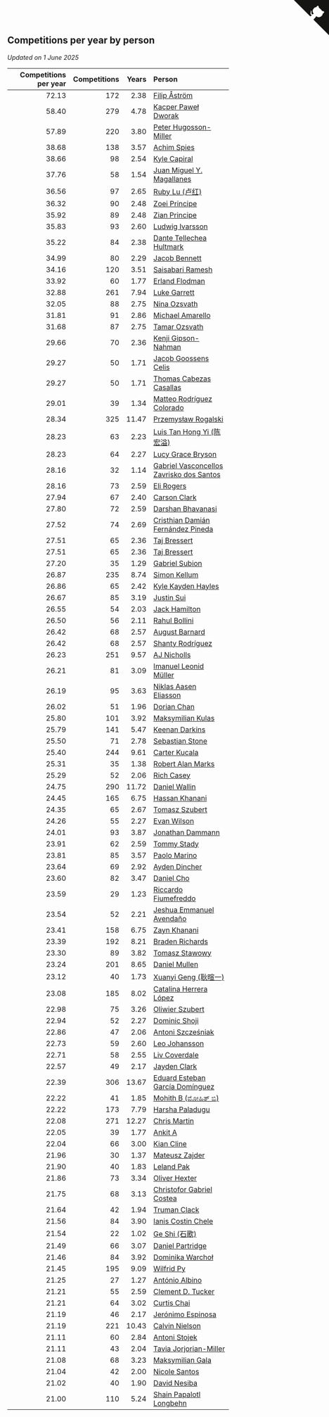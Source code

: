 ## Competitions per year by person

*Updated on  1 June 2025*

| Competitions per year | Competitions | Years | Person |
| ---: | ---: | ---: | :--- |
| 72.13 | 172 | 2.38 | [Filip Åström](https://www.worldcubeassociation.org/persons/2023ASTR01) |
| 58.40 | 279 | 4.78 | [Kacper Paweł Dworak](https://www.worldcubeassociation.org/persons/2020DWOR01) |
| 57.89 | 220 | 3.80 | [Peter Hugosson-Miller](https://www.worldcubeassociation.org/persons/2021HUGO01) |
| 38.68 | 138 | 3.57 | [Achim Spies](https://www.worldcubeassociation.org/persons/2021SPIE01) |
| 38.66 | 98 | 2.54 | [Kyle Capiral](https://www.worldcubeassociation.org/persons/2022CAPI02) |
| 37.76 | 58 | 1.54 | [Juan Miguel Y. Magallanes](https://www.worldcubeassociation.org/persons/2023MAGA09) |
| 36.56 | 97 | 2.65 | [Ruby Lu (卢红)](https://www.worldcubeassociation.org/persons/2022LURU01) |
| 36.32 | 90 | 2.48 | [Zoei Principe](https://www.worldcubeassociation.org/persons/2022PRIN09) |
| 35.92 | 89 | 2.48 | [Zian Principe](https://www.worldcubeassociation.org/persons/2022PRIN08) |
| 35.83 | 93 | 2.60 | [Ludwig Ivarsson](https://www.worldcubeassociation.org/persons/2022IVAR01) |
| 35.22 | 84 | 2.38 | [Dante Tellechea Hultmark](https://www.worldcubeassociation.org/persons/2023HULT01) |
| 34.99 | 80 | 2.29 | [Jacob Bennett](https://www.worldcubeassociation.org/persons/2023BENN04) |
| 34.16 | 120 | 3.51 | [Saisabari Ramesh](https://www.worldcubeassociation.org/persons/2021RAME01) |
| 33.92 | 60 | 1.77 | [Erland Flodman](https://www.worldcubeassociation.org/persons/2023FLOD01) |
| 32.88 | 261 | 7.94 | [Luke Garrett](https://www.worldcubeassociation.org/persons/2017GARR05) |
| 32.05 | 88 | 2.75 | [Nina Ozsvath](https://www.worldcubeassociation.org/persons/2022OZSV03) |
| 31.81 | 91 | 2.86 | [Michael Amarello](https://www.worldcubeassociation.org/persons/2022AMAR09) |
| 31.68 | 87 | 2.75 | [Tamar Ozsvath](https://www.worldcubeassociation.org/persons/2022OZSV04) |
| 29.66 | 70 | 2.36 | [Kenji Gipson-Nahman](https://www.worldcubeassociation.org/persons/2023GIPS01) |
| 29.27 | 50 | 1.71 | [Jacob Goossens Celis](https://www.worldcubeassociation.org/persons/2023CELI06) |
| 29.27 | 50 | 1.71 | [Thomas Cabezas Casallas](https://www.worldcubeassociation.org/persons/2023CASA08) |
| 29.01 | 39 | 1.34 | [Matteo Rodríguez Colorado](https://www.worldcubeassociation.org/persons/2024COLO04) |
| 28.34 | 325 | 11.47 | [Przemysław Rogalski](https://www.worldcubeassociation.org/persons/2013ROGA02) |
| 28.23 | 63 | 2.23 | [Luis Tan Hong Yi (陈宏溢)](https://www.worldcubeassociation.org/persons/2023YILU01) |
| 28.23 | 64 | 2.27 | [Lucy Grace Bryson](https://www.worldcubeassociation.org/persons/2023BRYS01) |
| 28.16 | 32 | 1.14 | [Gabriel Vasconcellos Zavrisko dos Santos](https://www.worldcubeassociation.org/persons/2024SANT39) |
| 28.16 | 73 | 2.59 | [Eli Rogers](https://www.worldcubeassociation.org/persons/2022ROGE05) |
| 27.94 | 67 | 2.40 | [Carson Clark](https://www.worldcubeassociation.org/persons/2023CLAR02) |
| 27.80 | 72 | 2.59 | [Darshan Bhavanasi](https://www.worldcubeassociation.org/persons/2022BHAV01) |
| 27.52 | 74 | 2.69 | [Cristhian Damián Fernández Pineda](https://www.worldcubeassociation.org/persons/2022PINE05) |
| 27.51 | 65 | 2.36 | [Taj Bressert](https://www.worldcubeassociation.org/persons/2023BRES01) |
| 27.51 | 65 | 2.36 | [Taj Bressert](https://www.worldcubeassociation.org/persons/2023BRES01) |
| 27.20 | 35 | 1.29 | [Gabriel Subion](https://www.worldcubeassociation.org/persons/2024SUBI01) |
| 26.87 | 235 | 8.74 | [Simon Kellum](https://www.worldcubeassociation.org/persons/2016KELL12) |
| 26.86 | 65 | 2.42 | [Kyle Kayden Hayles](https://www.worldcubeassociation.org/persons/2022HAYL02) |
| 26.67 | 85 | 3.19 | [Justin Sui](https://www.worldcubeassociation.org/persons/2022SUIJ01) |
| 26.55 | 54 | 2.03 | [Jack Hamilton](https://www.worldcubeassociation.org/persons/2023HAMI08) |
| 26.50 | 56 | 2.11 | [Rahul Bollini](https://www.worldcubeassociation.org/persons/2023BOLL01) |
| 26.42 | 68 | 2.57 | [August Barnard](https://www.worldcubeassociation.org/persons/2022BARN21) |
| 26.42 | 68 | 2.57 | [Shanty Rodríguez](https://www.worldcubeassociation.org/persons/2022CUBI01) |
| 26.23 | 251 | 9.57 | [AJ Nicholls](https://www.worldcubeassociation.org/persons/2015NICH04) |
| 26.21 | 81 | 3.09 | [Imanuel Leonid Müller](https://www.worldcubeassociation.org/persons/2022MULL02) |
| 26.19 | 95 | 3.63 | [Niklas Aasen Eliasson](https://www.worldcubeassociation.org/persons/2021ELIA01) |
| 26.02 | 51 | 1.96 | [Dorian Chan](https://www.worldcubeassociation.org/persons/2023DORI01) |
| 25.80 | 101 | 3.92 | [Maksymilian Kulas](https://www.worldcubeassociation.org/persons/2021KULA02) |
| 25.79 | 141 | 5.47 | [Keenan Darkins](https://www.worldcubeassociation.org/persons/2019DARK02) |
| 25.50 | 71 | 2.78 | [Sebastian Stone](https://www.worldcubeassociation.org/persons/2022STON09) |
| 25.40 | 244 | 9.61 | [Carter Kucala](https://www.worldcubeassociation.org/persons/2015KUCA01) |
| 25.31 | 35 | 1.38 | [Robert Alan Marks](https://www.worldcubeassociation.org/persons/2024MARK03) |
| 25.29 | 52 | 2.06 | [Rich Casey](https://www.worldcubeassociation.org/persons/2023CASE06) |
| 24.75 | 290 | 11.72 | [Daniel Wallin](https://www.worldcubeassociation.org/persons/2013WALL03) |
| 24.45 | 165 | 6.75 | [Hassan Khanani](https://www.worldcubeassociation.org/persons/2018KHAN26) |
| 24.35 | 65 | 2.67 | [Tomasz Szubert](https://www.worldcubeassociation.org/persons/2022SZUB02) |
| 24.26 | 55 | 2.27 | [Evan Wilson](https://www.worldcubeassociation.org/persons/2023WILS11) |
| 24.01 | 93 | 3.87 | [Jonathan Dammann](https://www.worldcubeassociation.org/persons/2021DAMM01) |
| 23.91 | 62 | 2.59 | [Tommy Stady](https://www.worldcubeassociation.org/persons/2022STAD01) |
| 23.81 | 85 | 3.57 | [Paolo Marino](https://www.worldcubeassociation.org/persons/2021MARI04) |
| 23.64 | 69 | 2.92 | [Ayden Dincher](https://www.worldcubeassociation.org/persons/2022DINC01) |
| 23.60 | 82 | 3.47 | [Daniel Cho](https://www.worldcubeassociation.org/persons/2021CHOD01) |
| 23.59 | 29 | 1.23 | [Riccardo Fiumefreddo](https://www.worldcubeassociation.org/persons/2024RICC01) |
| 23.54 | 52 | 2.21 | [Jeshua Emmanuel Avendaño](https://www.worldcubeassociation.org/persons/2023AVEN01) |
| 23.41 | 158 | 6.75 | [Zayn Khanani](https://www.worldcubeassociation.org/persons/2018KHAN28) |
| 23.39 | 192 | 8.21 | [Braden Richards](https://www.worldcubeassociation.org/persons/2017RICH02) |
| 23.30 | 89 | 3.82 | [Tomasz Stawowy](https://www.worldcubeassociation.org/persons/2021STAW01) |
| 23.24 | 201 | 8.65 | [Daniel Mullen](https://www.worldcubeassociation.org/persons/2016MULL04) |
| 23.12 | 40 | 1.73 | [Xuanyi Geng (耿暄一)](https://www.worldcubeassociation.org/persons/2023GENG02) |
| 23.08 | 185 | 8.02 | [Catalina Herrera López](https://www.worldcubeassociation.org/persons/2017LOPE31) |
| 22.98 | 75 | 3.26 | [Oliwier Szubert](https://www.worldcubeassociation.org/persons/2022SZUB01) |
| 22.94 | 52 | 2.27 | [Dominic Shoji](https://www.worldcubeassociation.org/persons/2023SHOJ01) |
| 22.86 | 47 | 2.06 | [Antoni Szcześniak](https://www.worldcubeassociation.org/persons/2023SZCZ04) |
| 22.73 | 59 | 2.60 | [Leo Johansson](https://www.worldcubeassociation.org/persons/2022JOHA08) |
| 22.71 | 58 | 2.55 | [Liv Coverdale](https://www.worldcubeassociation.org/persons/2022COVE02) |
| 22.57 | 49 | 2.17 | [Jayden Clark](https://www.worldcubeassociation.org/persons/2023CLAR13) |
| 22.39 | 306 | 13.67 | [Eduard Esteban García Domínguez](https://www.worldcubeassociation.org/persons/2011EDUA01) |
| 22.22 | 41 | 1.85 | [Mohith B (ಮೋಹಿತ್ ಬಿ)](https://www.worldcubeassociation.org/persons/2023BMOH01) |
| 22.22 | 173 | 7.79 | [Harsha Paladugu](https://www.worldcubeassociation.org/persons/2017PALA08) |
| 22.08 | 271 | 12.27 | [Chris Martin](https://www.worldcubeassociation.org/persons/2013MART03) |
| 22.05 | 39 | 1.77 | [Ankit A](https://www.worldcubeassociation.org/persons/2023AANK01) |
| 22.04 | 66 | 3.00 | [Kian Cline](https://www.worldcubeassociation.org/persons/2022CLIN01) |
| 21.96 | 30 | 1.37 | [Mateusz Zajder](https://www.worldcubeassociation.org/persons/2024ZAJD01) |
| 21.90 | 40 | 1.83 | [Leland Pak](https://www.worldcubeassociation.org/persons/2023PAKL02) |
| 21.86 | 73 | 3.34 | [Oliver Hexter](https://www.worldcubeassociation.org/persons/2022HEXT01) |
| 21.75 | 68 | 3.13 | [Christofor Gabriel Costea](https://www.worldcubeassociation.org/persons/2022COST03) |
| 21.64 | 42 | 1.94 | [Truman Clack](https://www.worldcubeassociation.org/persons/2023CLAC02) |
| 21.56 | 84 | 3.90 | [Ianis Costin Chele](https://www.worldcubeassociation.org/persons/2021CHEL01) |
| 21.54 | 22 | 1.02 | [Ge Shi (石歌)](https://www.worldcubeassociation.org/persons/2024GESH01) |
| 21.49 | 66 | 3.07 | [Daniel Partridge](https://www.worldcubeassociation.org/persons/2022PART02) |
| 21.46 | 84 | 3.92 | [Dominika Warchoł](https://www.worldcubeassociation.org/persons/2021WARC01) |
| 21.45 | 195 | 9.09 | [Wilfrid Py](https://www.worldcubeassociation.org/persons/2016PYWI01) |
| 21.25 | 27 | 1.27 | [António Albino](https://www.worldcubeassociation.org/persons/2024ALBI01) |
| 21.21 | 55 | 2.59 | [Clement D. Tucker](https://www.worldcubeassociation.org/persons/2022TUCK09) |
| 21.21 | 64 | 3.02 | [Curtis Chai](https://www.worldcubeassociation.org/persons/2022CHAI02) |
| 21.19 | 46 | 2.17 | [Jerónimo Espinosa](https://www.worldcubeassociation.org/persons/2023ESPI07) |
| 21.19 | 221 | 10.43 | [Calvin Nielson](https://www.worldcubeassociation.org/persons/2014NIEL03) |
| 21.11 | 60 | 2.84 | [Antoni Stojek](https://www.worldcubeassociation.org/persons/2022STOJ03) |
| 21.11 | 43 | 2.04 | [Tavia Jorjorian-Miller](https://www.worldcubeassociation.org/persons/2023JORJ01) |
| 21.08 | 68 | 3.23 | [Maksymilian Gala](https://www.worldcubeassociation.org/persons/2022GALA01) |
| 21.04 | 42 | 2.00 | [Nicole Santos](https://www.worldcubeassociation.org/persons/2023SANT45) |
| 21.02 | 40 | 1.90 | [David Nesiba](https://www.worldcubeassociation.org/persons/2023NESI01) |
| 21.00 | 110 | 5.24 | [Shain Papalotl Longbehn](https://www.worldcubeassociation.org/persons/2020LONG05) |


<a href="https://github.com/jonatanklosko/wca_statistics" class="github-corner" aria-label="View source on Github"><svg width="80" height="80" viewBox="0 0 250 250" style="fill:#151513; color:#fff; position: absolute; top: 0; border: 0; right: 0;" aria-hidden="true"><path d="M0,0 L115,115 L130,115 L142,142 L250,250 L250,0 Z"></path><path d="M128.3,109.0 C113.8,99.7 119.0,89.6 119.0,89.6 C122.0,82.7 120.5,78.6 120.5,78.6 C119.2,72.0 123.4,76.3 123.4,76.3 C127.3,80.9 125.5,87.3 125.5,87.3 C122.9,97.6 130.6,101.9 134.4,103.2" fill="currentColor" style="transform-origin: 130px 106px;" class="octo-arm"></path><path d="M115.0,115.0 C114.9,115.1 118.7,116.5 119.8,115.4 L133.7,101.6 C136.9,99.2 139.9,98.4 142.2,98.6 C133.8,88.0 127.5,74.4 143.8,58.0 C148.5,53.4 154.0,51.2 159.7,51.0 C160.3,49.4 163.2,43.6 171.4,40.1 C171.4,40.1 176.1,42.5 178.8,56.2 C183.1,58.6 187.2,61.8 190.9,65.4 C194.5,69.0 197.7,73.2 200.1,77.6 C213.8,80.2 216.3,84.9 216.3,84.9 C212.7,93.1 206.9,96.0 205.4,96.6 C205.1,102.4 203.0,107.8 198.3,112.5 C181.9,128.9 168.3,122.5 157.7,114.1 C157.9,116.9 156.7,120.9 152.7,124.9 L141.0,136.5 C139.8,137.7 141.6,141.9 141.8,141.8 Z" fill="currentColor" class="octo-body"></path></svg></a><style>.github-corner:hover .octo-arm{animation:octocat-wave 560ms ease-in-out}@keyframes octocat-wave{0%,100%{transform:rotate(0)}20%,60%{transform:rotate(-25deg)}40%,80%{transform:rotate(10deg)}}@media (max-width:500px){.github-corner:hover .octo-arm{animation:none}.github-corner .octo-arm{animation:octocat-wave 560ms ease-in-out}}</style>
